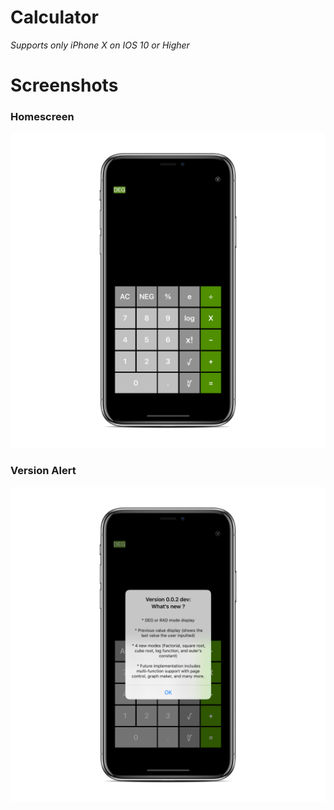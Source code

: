 # Calculator
*Supports only iPhone X on IOS 10 or Higher* 

# Screenshots 

### Homescreen

![X1](https://github.com/MrGambino/Calculator-IOS/blob/master/Simulator%20Screen%20Shot%20-%20iPhone%20X%20-%202018-07-25%20at%2011.11.00_iphonexspacegrey_portrait.png?raw=true) 

### Version Alert

![X2](https://github.com/MrGambino/Calculator-IOS/blob/master/Simulator%20Screen%20Shot%20-%20iPhone%20X%20-%202018-07-25%20at%2011.10.41_iphonexspacegrey_portrait.png?raw=true)  
